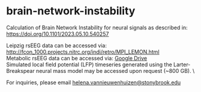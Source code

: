 # brain-network-instability
Calculation of Brain Network Instability for neural signals as described in: https://doi.org/10.1101/2023.05.10.540257

Leipzig rsEEG data can be accessed via: http://fcon_1000.projects.nitrc.org/indi/retro/MPI_LEMON.html \
Metabolic rsEEG data can be accessed via: [Google Drive](https://drive.google.com/drive/folders/17kY9_RWI7L9ieKeKJhTwPm338G1aB2A6?usp=share_link) \
Simulated local field potential (LFP) timeseries generated using the Larter-Breakspear neural mass model may be accessed upon request (~800 GB). \

For inquiries, please email helena.vannieuwenhuizen@stonybrook.edu
